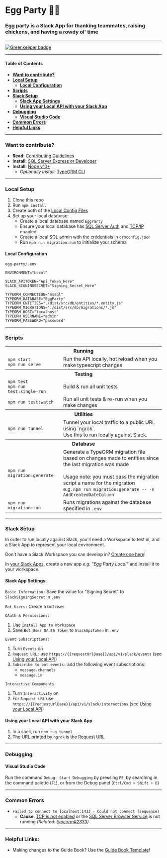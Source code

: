 # Egg Party 🥚🎉

### Egg party is a Slack App for thanking teammates, raising chickens, and having a rowdy ol' time

---

[![Greenkeeper badge](https://badges.greenkeeper.io/cakekindel/egg-party.svg)](https://greenkeeper.io/)

---

#### Table of Contents
- [**Want to contribute?**](#want-to-contribute)
- [**Local Setup**](#local-setup)
    - [**Local Configuration**](#local-configuration)
- [**Scripts**](#scripts)
- [**Slack Setup**](#slack-setup)
    - [**Slack App Settings**](#slack-app-settings)
    - [**Using your Local API with your Slack App**](#using-your-local-api-with-your-slack-app)
- [**Debugging**](#debugging)
    - [**Visual Studio Code**](#visual-studio-code)
- [**Common Errors**](#common-errors)
- [**Helpful Links**](#helpful-links)

---

### **Want to contribute?**

* **Read**: [Contributing Guidelines](CONTRIBUTING.md)
* **Install**: [SQL Server Express or Developer][sql-server-download]
* **Install**: [Node v10+][node-download]
    * *Optionally Install:* [TypeORM CLI][typeorm-install]

---

### **Local Setup**
1. Clone this repo
1. Run `npm install`
1. Create both of the [Local Config Files](#local-configuration-files)
1. Set up your local database:
    * Create a local database named `EggParty`
    * Ensure your local database has [SQL Server Auth][sql-server-auth-mode] and [TCP/IP][sql-enable-tcp] enabled.
    * [Create a local SQL admin][create-sql-admin] with the credentials in `ormconfig.json`
    * Run `npm run migration:run` to initialize your schema

#### **Local Configuration**
`egg-party/.env`
```ahk
ENVIRONMENT="Local"

SLACK_APITOKEN="Api_Token_Here"
SLACK_SIGNINGSECRET="Signing_Secret_Here"

TYPEORM_CONNECTION="mssql"
TYPEORM_DATABASE="EggParty"
TYPEORM_ENTITIES="./dist/src/db/entities/*.entity.js"
TYPEORM_MIGRATIONS="./dist/src/db/migrations/*.js"
TYPEORM_HOST="localhost"
TYPEORM_USERNAME="admin"
TYPEORM_PASSWORD="password"
```

---

### **Scripts**

<table>
    <tr></tr>
    <tr><th colspan="2">Running</th></tr>
    <tr>
        <td>
            <nobr>
                <code>npm start</code><br/>
                <code>npm run serve</code>
            </nobr>
        </td>
        <td>
            Run the API locally, hot reload when you make typescript changes
        </td>
    </tr>
    <tr><th colspan="2">Testing</th></tr>
    <tr>
        <td>
            <nobr>
                <code>npm test</code><br/>
                <code>npm run test:single&#x2011;run</code>
            </nobr>
        </td>
        <td>
            Build & run all unit tests
        </td>
    </tr>
    <tr></tr>
    <tr>
        <td>
            <nobr><code>npm run test:watch</code></nobr>
        </td>
        <td>
            Run all unit tests & re-run when you make changes
        </td>
    </tr>
    <tr><th colspan="2">Utilities</th></tr>
    <tr>
        <td>
            <nobr><code>npm run tunnel</code></nobr>
        </td>
        <td>
            Tunnel your local traffic to a public URL using `ngrok`.<br/>
            Use this to run locally against Slack.
        </td>
    </tr>
    <tr><th colspan="2">Database</th></tr>
    <tr>
        <td>
            <nobr><code>npm run migration:generate</code></nobr>
        </td>
        <td>
            Generate a TypeORM migration file based on changes made to entities since the last migration was made<br/><br/>
            Usage note: you must pass the migration script a name for the migration<br/>
            e.g. <code>npm run migration:generate -- -n AddCreatedDateColumn</code>
        </td>
    </tr>
    <tr></tr>
    <tr>
        <td>
            <nobr><code>npm run migration:run</code></nobr>
        </td>
        <td>
            Runs migrations against the database specified in <code>.env</code>
        </td>
    </tr>
</table>

---

### **Slack Setup**

In order to run locally against Slack, you'll need a Workspace to test in,
and a Slack App to represent your local environment.

Don't have a Slack Workspace you can develop in? [Create one here][slack-create-workspace]!

In [your Slack Apps][slack-manage-apps], create a new app *e.g. "Egg Party Local"* and install it to your workspace.

#### Slack App Settings:

`Basic Information:` Save the value for "Signing Secret" to `SlackSigningSecret` in `.env`

`Bot Users:` Create a bot user

`OAuth & Permissions:`
  1. Use `Install App to Workspace`
  1. Save `Bot User OAuth Token` to `SlackApiToken` in `.env`

`Event Subscriptions:`
  1. Turn `Events` on
  1. `Request URL:` use `https://{{requestUrlBase}}/api/v1/slack/events` (see [Using your Local API](#using-your-local-api-with-your-slack-app))
  1. `Subscribe to bot events:` add the following event subscriptions:
      * `message.channels`
      * `message.im`

`Interactive Components`
  1. Turn `Interactivity` on
  1. For `Request URL` use `https://{{requestUrlBase}}/api/v1/slack/interactions` (see [Using your Local API](#using-your-local-api-with-your-slack-app))

#### Using your Local API with your Slack App

1. In a shell, run `npm run tunnel`
1. The URL printed by `ngrok` is the Request URL

---

### **Debugging**

#### Visual Studio Code

Run the command `Debug: Start Debugging` by pressing `F5`, by searching in the command palette (`F1`),
or from the Debug panel (`Ctrl/Cmd + Shift + D`)

---

### **Common Errors**
* `Failed to connect to localhost:1433 - Could not connect (sequence)`
    * **Cause**: [TCP is not enabled][sql-enable-tcp] or
        the [SQL Server Browser Service][sql-enable-server-browser] is not running
        *(Related: [typeorm#2333][typeorm#2333])*

---

### **Helpful Links:**
* Making changes to the Guide Book? Use the [Guide Book Template][guide-book-template]!

<!-- Links -->

<!-- Downloads -->
[sql-server-download]: https://www.microsoft.com/en-us/sql-server/sql-server-downloads
[node-download]: https://nodejs.org/en/
[typeorm-install]: https://github.com/typeorm/typeorm/blob/master/docs/using-cli.md

[sql-server-auth-mode]: https://docs.microsoft.com/en-us/sql/database-engine/configure-windows/change-server-authentication-mode?view=sql-server-2017
[create-sql-admin]: https://www.godaddy.com/help/create-an-admin-user-for-microsoft-sql-server-19032
[sql-enable-tcp]: https://www.habaneroconsulting.com/stories/insights/2015/tcpip-is-disabled-by-default-in-microsoft-sql-server-2014
[sql-enable-server-browser]: https://www.godaddy.com/help/enable-the-sql-server-browser-service-19117
[typeorm#2333]: https://github.com/typeorm/typeorm/issues/2133

[slack-create-workspace]: https://slack.com/create
[slack-manage-apps]: https://api.slack.com/apps

[guide-book-template]: https://bit.ly/2NypQvF
